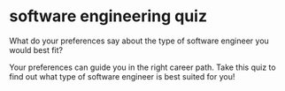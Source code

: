 # software engineering quiz

What do your preferences say about the type of software engineer you would best fit?

Your preferences can guide you in the right career path. Take this quiz to find out what type of software engineer is best suited for you!